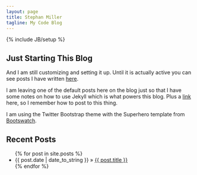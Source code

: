 ```yaml
---
layout: page
title: Stephan Miller
tagline: My Code Blog
---
```

{% include JB/setup %}

## Just Starting This Blog

And I am still customizing and setting it up. Until it is actually active you can see posts I have written [here](http://www.stephanmiller.com).

I am leaving one of the default posts here on the blog just so that I have some notes on how to use Jekyll which is what powers this blog. Plus a [link](http://jekyllbootstrap.com/usage/jekyll-quick-start.html) here, so I remember how to post to this thing.

I am using the Twitter Bootstrap theme with the Superhero template from [Bootswatch](http://bootswatch.com/).
    
## Recent Posts

<ul class="posts">
  {% for post in site.posts %}
    <li><span>{{ post.date | date_to_string }}</span> &raquo; <a href="{{ BASE_PATH }}{{ post.url }}">{{ post.title }}</a></li>
  {% endfor %}
</ul>